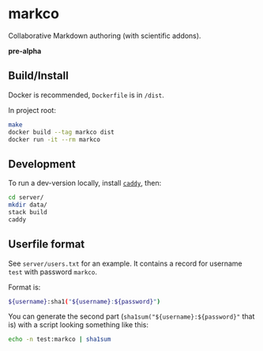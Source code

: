 # markco

Collaborative Markdown authoring (with scientific addons).

**pre-alpha**

## Build/Install

Docker is recommended, `Dockerfile` is in `/dist`.

In project root:

```bash
make
docker build --tag markco dist
docker run -it --rm markco
```

## Development

To run a dev-version locally,
install [`caddy`](https://caddyserver.com/), then:

```bash
cd server/
mkdir data/
stack build
caddy
```

## Userfile format

See `server/users.txt` for an example. It contains a record for username `test` with password `markco`.

Format is:

```bash
${username}:sha1("${username}:${password}")
```

You can generate the second part (`sha1sum("${username}:${password}"` that is) with a script looking something like this:

```bash
echo -n test:markco | sha1sum
```
